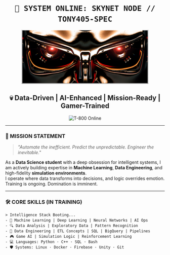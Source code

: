 <!-- SKYNET-STYLE README - Tony405-spec -->

<h1 align="center"><code>🧠 SYSTEM ONLINE: SKYNET NODE // TONY405-SPEC</code></h1>

<p align="center">
  <img src="https://github.com/Tony405-spec/Tony405-spec/blob/main/eyesof%20the%20tmt.png?raw=true" width="400" alt="Terminator Eye"/>
</p>

<h2 align="center">💀 Data-Driven | AI-Enhanced | Mission-Ready | Gamer-Trained</h2>

<p align="center">
  <img src="https://media.giphy.com/media/IiBoHdCxjv9nTzF8Z2/giphy.gif" width="320" alt="T-800 Online"/>
</p>

---

### 🎯 MISSION STATEMENT

> *"Automate the inefficient. Predict the unpredictable. Engineer the inevitable."*

As a **Data Science student** with a deep obsession for intelligent systems, I am actively building expertise in **Machine Learning**, **Data Engineering**, and high-fidelity **simulation environments**.  
I operate where data transforms into decisions, and logic overrides emotion. Training is ongoing. Domination is imminent.

---

### 🛠️ CORE SKILLS (IN TRAINING)

```txt
> Intelligence Stack Booting...
- 🧠 Machine Learning | Deep Learning | Neural Networks | AI Ops
- 🔍 Data Analysis | Exploratory Data | Pattern Recognition
- 🔧 Data Engineering | ETL Concepts | SQL | BigQuery | Pipelines
- 🎮 Game AI | Simulation Logic | Reinforcement Learning
- 💻 Languages: Python · C++ · SQL · Bash
- 🛡️ Systems: Linux · Docker · Firebase · Unity · Git
